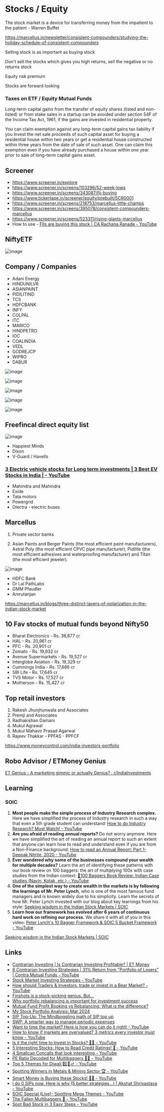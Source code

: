 # Stocks / Equity

The stock market is a device for transferring money from the impatient to the patient - Warren Buffet

https://marcellus.in/newsletter/consistent-compounders/studying-the-holiday-schedule-of-consistent-compounders

Selling stock is as important as buying stock

Don't sell the stocks which gives you high returns, sell the negative or no returns stock

Equity risk premium

Stocks are forward looking

### Taxes on ETF / Equity Mutual Funds

Long-term capital gains from the transfer of equity shares (listed and non-listed) or from stake sales in a startup can be avoided under section 54F of the Income Tax Act, 1961, if the gains are invested in residential property.

You can claim exemption against any long-term capital gains tax liability if you invest the net sale proceeds of such capital asset for buying a residential house within two years or get a residential house constructed within three years from the date of sale of such asset. One can claim this exemption even if you have already purchased a house within one year prior to sale of long-term capital gains asset.

## Screener

- https://www.screener.in/explore
- https://www.screener.in/screens/103296/52-week-lows
- https://www.screener.in/screens/343087/fii-buying
- https://www.tickertape.in/screener/equity/prebuilt/SCR0001
- https://www.screener.in/screens/218753/marcellus-little-champs
- https://www.screener.in/screens/395078/consistent-compounders-marcellus
- https://www.screener.in/screens/523311/rising-giants-marcellus
- How to use - [FIIs are buying this stock | CA Rachana Ranade - YouTube](https://www.youtube.com/watch?v=biSZkaOc8RQ)

## NiftyETF

![image](../../media/TODO-Financial-Finance-Investing_Stocks-image1.jpg)

## Company / Companies

- Adani Energy
- HINDUNILVR
- ASIANPAINT
- PIDILITIND
- TCS
- HDFCBANK
- INFY
- COLPAL
- ITC
- MARICO
- HINDPETRO
- IOC
- COALINDIA
- VEDL
- GODREJCP
- WIPRO
- DABUR

![image](../../media/TODO-Financial-Finance-Investing_Stocks-image2.jpg)

![image](../../media/TODO-Financial-Finance-Investing_Stocks-image3.jpg)

![image](../../media/TODO-Financial-Finance-Investing_Stocks-image4.jpg)

![image](../../media/TODO-Financial-Finance-Investing_Stocks-image5.jpg)

![image](../../media/TODO-Financial-Finance-Investing_Stocks-image6.jpg)

## Freefincal direct equity list

![image](../../media/TODO-Financial-Finance-Investing_Stocks-image7.jpg)

- Happiest Minds
- Dixon
- V-Guard / Havells

### [3 Electric vehicle stocks for Long term investments | 3 Best EV Stocks in India | - YouTube](https://www.youtube.com/watch?v=bEHjawBxChI)

- Mahindra and Mahindra
- Exide
- Tata motors
- Powergrid
- Olectra - electric buses

## Marcellus

1. Private sector banks

2. Asian Paints and Berger Paints (the most efficient paint manufacturers), Astral Poly (the most efficient CPVC pipe manufacturer), Pidilite (the most efficient adhesives and waterproofing manufacturer) and Titan (the most efficient jeweler).

![image](../../media/TODO-Financial-Finance-Investing_Stocks-image8.jpg)

- HDFC Bank
- Dr Lal PathLabs
- GMM Pfaudler
- Amrutanjan

https://marcellus.in/blogs/three-distinct-layers-of-polarization-in-the-indian-stock-market

## 10 Fav stocks of mutual funds beyond Nifty50

- Bharat Electronics - Rs. 36,877 cr
- HAL - Rs. 20,961 cr
- PFC - Rs. 20,901 cr
- Zomato - Rs. 19,932 cr
- Avenue Supermarkets - Rs. 19,527 cr
- Interglobe Aviation - Rs. 19,329 cr
- Cummings India - Rs. 17,686 cr
- SBI Life - Rs. 17,645 cr
- TVS Motor - Rs. 17,527 cr
- Motherson - Rs. 15,427 cr

## Top retail investors

1. Rakesh Jhunjhunwala and Associates
2. Premji and Associates
3. Radhakishan Damani
4. Mukul Agrawal
5. Mukul Mahavir Prasad Agarwal
6. Rajeev Thakkar - PPFAS - PPFCF

https://www.moneycontrol.com/india-investors-portfolio

## Robo Advisor / ETMoney Genius

[ET Genius - A marketing gimmic or actually Genius? : r/IndiaInvestments](https://www.reddit.com/r/IndiaInvestments/comments/sf9erc/comment/ity5lt4/?context=3)

## Learning

### SOIC

1. **Most people make the simple process of Industry Research complex.** Here we have simplified the process of Industry research in such a way that even a 5th grade student can understand: [How to do Industry Research? Must Watch! - YouTube](https://www.youtube.com/watch?v=gfpqXz8ew1g)
2. **Are you afraid of reading annual reports?** Do not worry anymore. Here we have simplified the art of reading an annual report to such an extent that anyone can learn how to read and understand even if you are from a Non-Finance background: [How to read an Annual Report: Part 1- Deepak Nitrite, 2020 - YouTube](https://www.youtube.com/watch?v=FKk5wVxtPjU)
3. **Ever wondered why some of the businesses compound your wealth for multiple decades?** Learn the art of identifying these patterns with our book review on 100 baggers: the art of multiplying 100x with case studies from the Indian context: [📔100 Baggers Book Review: Indian Case studies (Navin, Kotak, etc.) - YouTube](https://www.youtube.com/watch?v=TtH21gAH-rw)
4. **One of the simplest way to create wealth in the markets is by following the learnings of Mr. Peter Lynch**, who is one of the most famous fund managers and is known widely due to his simplicity. Learn the secrets of how Mr. Peter Lynch invested with our blog about key learnings from his style: [Seeking wisdom in the Indian Stock Markets | SOIC](https://soic.in/blog-description/10keylearnings)
5. **Learn how our framework has evolved after 6 years of continuous hard work on refining our process.** We share it with all of you in this video: [Peter Lynch's 10 Bagger Framework & SOIC 5 Bucket Framework - YouTube](https://www.youtube.com/watch?v=dZ6larTHxdg)

[Seeking wisdom in the Indian Stock Markets | SOIC](https://soic.in/blog-description/capitalreturns)

## Links

- [Contrarian Investing | Is Contrarian Investing Profitable? | ET Money](https://youtu.be/vnQRuNuJckE)
- [8 Contrarian Investing Strategies | 31% Return from "Portfolio of Losers" | Contra Mutual Funds - YouTube](https://www.youtube.com/watch?v=EtuJa-TnSc4)
- [Stock Market Investing Strategies - YouTube](https://www.youtube.com/playlist?list=PLJND7T5G_LHDgNeP6OgIrwlOC0h0LNAH6)
- [How should Traders & Investors, trade or invest in a Bear Market? - YouTube](https://www.youtube.com/watch?v=GIIs2Pp_COY)
- [Finshots is a stock-picking genius. But…](https://finshots.in/markets/finshots-is-a-stock-picking-genius-but/)
- [Why portfolio rebalancing is important for investment success](https://freefincal.com/why-portfolio-rebalancing-is-important-for-investment-success/)
- [Mutual Fund Profit Booking vs Rebalancing: What is the difference?](https://freefincal.com/mutual-fund-profit-booking-vs-rebalancing-what-is-the-difference/)
- [My Stock Portfolio Analysis: Mar 2024](https://freefincal.com/my-stock-portfolio-analysis-mar-2024/)
- [SIP Top-Up: The Mindboggling math of SIP top up](https://www.hdfcfund.com/knowledge-stack/mf-vault/weekend-bytes/sip-top-mindboggling-math-sip-top)
- [SWP: A smarter way to manage periodic expenses](https://www.hdfcfund.com/knowledge-stack/mf-vault/weekend-bytes/swp-smarter-way-manage-periodic-expenses)
- [Want to time the market? Here is how you can do it right! - YouTube](https://www.youtube.com/watch?v=m9nT_Ik4nOM&ab_channel=freefincal-PrudentDIYInvesting)
- [How to know if markets are overvalued? 3 metrics every investor must know - YouTube](https://www.youtube.com/watch?v=Di8YdFBbOTc)
- [Is it the right time to Invest in Stocks? 😵‍💫 - YouTube](https://www.youtube.com/watch?v=qqkQgoun6GE&ab_channel=SOIC)
- [5 Interesting Stocks: How to Read Credit Ratings! 📑 - YouTube](https://www.youtube.com/watch?v=mwLPhYr0QU4&ab_channel=SOIC)
- [4 Smallcap Concalls that look interesting - YouTube](https://www.youtube.com/watch?v=LVgZ03F5Ob0)
- [PE Ratio Decoded for Multibaggers 🕵️‍♂️ - YouTube](https://www.youtube.com/watch?v=EBx2oOZw9ic)
- [Top 5 Themes for Diwali 5️⃣🧨🪔 - YouTube](https://www.youtube.com/watch?v=MuHYNkYOfgA&ab_channel=SOIC)
- [Spotting Winners in Metals & Mining Sector 🏆 - YouTube](https://www.youtube.com/watch?v=osKVi2JSIzQ&ab_channel=SOIC)
- [Smart Money is Buying these Stocks! 🏋️‍♀️ - YouTube](https://www.youtube.com/watch?v=rP2QvQI59lE)
- [I do 0 SIPs now. Here is why (5 better strategies...) | Akshat Shrivastava - YouTube](https://www.youtube.com/watch?v=UYAYMhtBWbE)
- [SOIC Special (Live)- Spotting Mega Themes - YouTube](https://www.youtube.com/watch?v=aRfkFcOhl7g)
- [The Fallen Multibaggers 🔻 - YouTube](https://youtu.be/ImdsvCqy6d0)
- [Spot Bad Stock in 3 Easy Steps - YouTube](https://youtu.be/9k00YdNjrNs)
